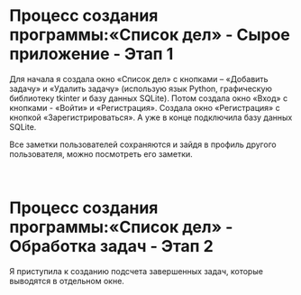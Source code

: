 <h1><b>Процесс создания программы:«Список дел» - Сырое приложение - Этап 1</b></h1>
<form><p></p>Для начала я создала окно «Список дел» с кнопками – «Добавить задачу» и «Удалить задачу» (использую язык Python, графическую библиотеку tkinter и базу данных SQLite).
Потом создала окно «Вход» с кнопками - «Войти» и «Регистрация».
Создала окно «Регистрация» с кнопкой «Зарегистрироваться».
А уже в конце подключила базу данных SQLite.</p>
Все заметки пользователей сохраняются и зайдя в профиль другого пользователя, можно посмотреть его заметки.</form>
<br>
<h1><b>Процесс создания программы:«Список дел» - Обработка задач - Этап 2</b></h1>
<form><p>Я приступила к созданию подсчета завершенных задач, которые выводятся в отдельном окне.</p></form>
